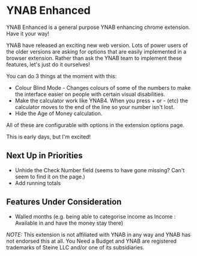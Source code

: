 YNAB Enhanced
=============

YNAB Enhanced is a general purpose YNAB enhancing chrome extension. Have it your way!

YNAB have released an exciting new web version. Lots of power users of the older
versions are asking for options that are easily implemented in a browser extension.
Rather than ask the YNAB team to implement these features, let's just do it
ourselves!

You can do 3 things at the moment with this:

- Colour Blind Mode - Changes colours of some of the numbers to make the interface easier on people with certain visual disabilities.
- Make the calculator work like YNAB4. When you press + or - (etc) the calculator moves to the end of the line so your number isn't lost.
- Hide the Age of Money calculation.

All of these are configurable with options in the extension options page.

This is early days, but I'm excited!

Next Up in Priorities
---------------------

- Unhide the Check Number field (seems to have gone missing? Can't seem to find it on the page.)
- Add running totals

Features Under Consideration
----------------------------

- Walled months (e.g. being able to categorise income as Income : Available in <whatever month you want> and have the money stay there)

*NOTE:* This extension is not affiliated with YNAB in any way and YNAB has not endorsed this at all. You Need a Budget and YNAB are registered trademarks of Steine LLC and/or one of its subsidiaries.
